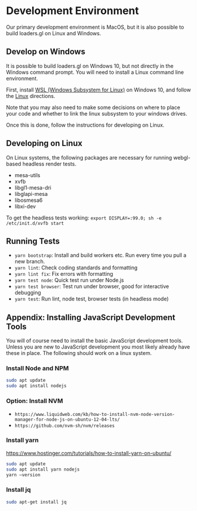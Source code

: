# Development Environment

Our primary development environment is MacOS, but it is also possible to build loaders.gl on Linux and Windows.

## Develop on Windows

It is possible to build loaders.gl on Windows 10, but not directly in the Windows command prompt. You will need to install a Linux command line environment.

First, install [WSL (Windows Subsystem for Linux)](https://docs.microsoft.com/en-us/windows/wsl/install-win10) on Windows 10, and follow the [Linux](#develop-on-linux) directions.

Note that you may also need to make some decisions on where to place your code and whether to link the linux subsystem to your windows drives.

Once this is done, follow the instructions for developing on Linux.

## Developing on Linux

On Linux systems, the following packages are necessary for running webgl-based headless render tests.

- mesa-utils
- xvfb
- libgl1-mesa-dri
- libglapi-mesa
- libosmesa6
- libxi-dev

To get the headless tests working: `export DISPLAY=:99.0; sh -e /etc/init.d/xvfb start`

## Running Tests

- `yarn bootstrap`: Install and build workers etc. Run every time you pull a new branch.
- `yarn lint`: Check coding standards and formatting
- `yarn lint fix`: Fix errors with formatting
- `yarn test node`: Quick test run under Node.js
- `yarn test browser`: Test run under browser, good for interactive debugging
- `yarn test`: Run lint, node test, browser tests (in headless mode)

## Appendix: Installing JavaScript Development Tools

You will of course need to install the basic JavaScript development tools. Unless you are new to JavaScript development you most likely already have these in place. The following should work on a linux system.

### Install Node and NPM

```bash
sudo apt update
sudo apt install nodejs
```

### Option: Install NVM

- `https://www.liquidweb.com/kb/how-to-install-nvm-node-version-manager-for-node-js-on-ubuntu-12-04-lts/`
- `https://github.com/nvm-sh/nvm/releases`

### Install yarn

https://www.hostinger.com/tutorials/how-to-install-yarn-on-ubuntu/

```bash
sudo apt update
sudo apt install yarn nodejs
yarn –version
```

### Install jq

```bash
sudo apt-get install jq
```
